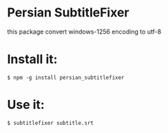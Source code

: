 # **Persian SubtitleFixer**
this package convert windows-1256 encoding to utf-8
# **Install it:**
```shell
$ npm -g install persian_subtitlefixer
```
# **Use it:**
```shell
$ subtitlefixer subtitle.srt
```
